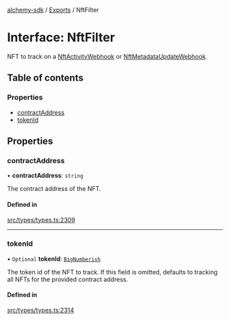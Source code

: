 [alchemy-sdk](../README.md) / [Exports](../modules.md) / NftFilter

# Interface: NftFilter

NFT to track on a [NftActivityWebhook](NftActivityWebhook.md) or [NftMetadataUpdateWebhook](NftMetadataUpdateWebhook.md).

## Table of contents

### Properties

- [contractAddress](NftFilter.md#contractaddress)
- [tokenId](NftFilter.md#tokenid)

## Properties

### contractAddress

• **contractAddress**: `string`

The contract address of the NFT.

#### Defined in

[src/types/types.ts:2309](https://github.com/alchemyplatform/alchemy-sdk-js/blob/85196e8/src/types/types.ts#L2309)

___

### tokenId

• `Optional` **tokenId**: [`BigNumberish`](../modules.md#bignumberish)

The token id of the NFT to track. If this field is omitted, defaults to
tracking all NFTs for the provided contract address.

#### Defined in

[src/types/types.ts:2314](https://github.com/alchemyplatform/alchemy-sdk-js/blob/85196e8/src/types/types.ts#L2314)
